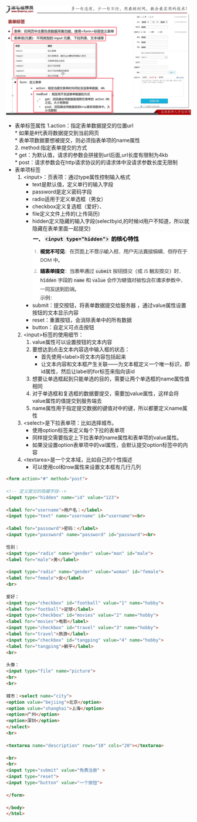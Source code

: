 ![](assets/07表单标签/file-20250702200842064.png)

* 表单标签属性
	 1.action：指定表单数据提交的位置url  
		* 如果是#代表将数据提交到当前网页  
		* 表单项数据要想被提交，则必须指表单项的name属性  
	2. method:指定表单提交的方式  
		* get：为默认值，请求的参数会拼接到url后面,url长度有限制为4kb  
		* post：请求参数会在http请求协议的的请求体中没请求参数长度无限制
* 表单项标签
	1. \<input>：页表项：通过type属性控制输入格式  
		* text是默认值，定义单行的输入字段  
		* password是定义密码字段  
		* radio适用于定义单选框（男女）  
		* checkbox定义复选框（爱好）、  
		* file定义文件上传的(上传简历)  
		* hidden定义隐藏的输入字段(selectbyid,的时候id用户不知道，所以就隐藏在表单里面一起提交)  
			![](assets/07表单标签/file-20250806155147692.png)
		* submit：提交按钮，将表单数据提交给服务器  ，通过value属性设置按钮的文本显示内容
		* reset：重置按钮，会消除表单中的所有数据  
		* button：自定义可点击按钮
	2. \<input>标签的使用细节：
		1. value属性可以设置按钮的文本内容
		2. 要想达到点击文本内容选中输入框的状态：
			* 首先使用\<label>将文本内容包括起来  
			* 让文本内容和文本框产生关联——为文本框定义一个唯一标识，即id属性，然后让label的for标签来指向该id
		3. 想要让单选框起到只能单选的目的，需要让两个单选框的name属性值相同  
		4. 对于单选框和复选框的数据要提交，需要加value属性，这样会将value属性的值提交到服务端去
		5. name属性用于指定提交数据的键值对中的键，所以都要定义name属性
	3. \<select>是下拉表单项：比如选择城市。  
		* 使用option标签来定义每个下拉的表单项  
		* 同样提交需要指定上下拉表单的name属性和表单项的value属性。  
		* 如果没设置option表单项中的val属性，会默认提交option标签中的内容  
	4. \<textarea>是一个文本域，比如自己的个性描述  
		* 可以使用col和row属性来设置文本框有几行几列 


```html
<form action="#" method="post">  
  
<!-- 定义提交的隐藏字段-->  
<input type="hidden" name="id" value="123">  
  
<label for="username">用户名：</label>  
<input type="text" name="username" id="username"><br>  
  
<label for="passowrd">密码：</label>  
<input type="password" name="password" id="passowrd"><br>  
  
性别：  
<input type="radio" name="gender" value="man" id="male">  
<label for="male">男</label>  
  
<input type="radio" name="gender" value="woman" id="female">  
<label for="female">女</label>  
<br>  
  
爱好：  
<input type="checkbox" id="football" value="1" name="hobby">  
<label for="football">足球</label>  
<input type="checkbox" id="movies" value="2" name="hobby">  
<label for="movies">电影</label>  
<input type="checkbox" id="travel" value="3" name="hobby">  
<label for="travel">旅游</label>  
<input type="checkbox" id="tangping" value="4" name="hobby">  
<label for="tangping">躺平</label>  
<br>  
  
头像：  
<input type="file" name="picture">  
<br>  
<br>  
  
城市：<select name="city">  
<option value="bejiing">北京</option>  
<option value="shanghai">上海</option>  
<option>广州</option>  
<option>深圳</option>  
</select>  
<br>  
  
<textarea name="description" rows="10" cols="20"></textarea>  
  
<br>  
<br>  
<input type="submit" value="免费注册" >  
<input type="reset">  
<input type="button" value="一个按钮">  
  
</form>  
  
</body>  
</html>
```